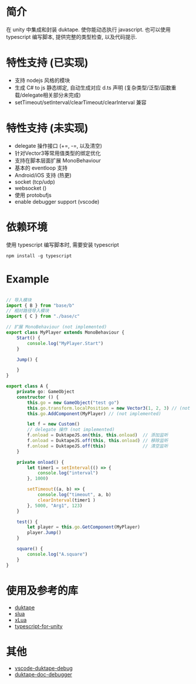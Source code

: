 
# 简介
在 unity 中集成和封装 duktape.
使你能动态执行 javascript. 
也可以使用 typescript 编写脚本, 提供完整的类型检查, 以及代码提示.


# 特性支持 (已实现)
* 支持 nodejs 风格的模块
* 生成 C# to js 静态绑定, 自动生成对应 d.ts 声明 (复杂类型/泛型/函数重载/delegate相关部分未完成)
* setTimeout/setInterval/clearTimeout/clearInterval 兼容

# 特性支持 (未实现)
* delegate 操作接口 (+=, -=, 以及清空)
* 针对Vector3等常用值类型的绑定优化
* 支持在脚本层面扩展 MonoBehaviour
* 基本的 eventloop 支持
* Android/iOS 支持 (热更)
* socket (tcp/udp)
* websocket ()
* 使用 protobufjs
* enable debugger support (vscode)

# 依赖环境
使用 typescript 编写脚本时, 需要安装 typescript
```shell
npm install -g typescript
```

# Example

```ts

// 导入模块
import { B } from "base/b"
// 相对路径导入模块
import { C } from "./base/c"

// 扩展 MonoBehaviour (not implemented)
export class MyPlayer extends MonoBehaviour {
    Start() {
        console.log("MyPlayer.Start")
    }

    Jump() {

    }
}

export class A {
    private go: GameObject
    constructor () {
        this.go = new GameObject("test go")
        this.go.transform.localPosition = new Vector3(1, 2, 3) // (not implemented)
        this.go.AddComponent(MyPlayer) // (not implemented)

        let f = new Custom()
        // delegate 操作 (not implemented)
        f.onload = DuktapeJS.on(this, this.onload)  // 添加监听
        f.onload = DuktapeJS.off(this, this.onload) // 移除监听
        f.onload = DuktapeJS.off(this)              // 清空监听
    }

    private onload() {
        let timer1 = setInterval(() => {
            console.log("interval")
        }, 1000)

        setTimeout((a, b) => {
            console.log("timeout", a, b)
            clearInterval(timer1 )
        }, 5000, "Arg1", 123)
    }

    test() {
        let player = this.go.GetComponent(MyPlayer)
        player.Jump()
    }

    square() {
        console.log("A.square")
    }
}

```

# 使用及参考的库

* [duktape](https://github.com/svaarala/duktape)
* [slua](https://github.com/pangweiwei/slua)
* [xLua](https://github.com/Tencent/xLua)
* [typescript-for-unity](https://github.com/SpiralP/typescript-for-unity)

# 其他

* [vscode-duktape-debug](https://github.com/harold-b/vscode-duktape-debug)
* [duktape-doc-debugger](https://github.com/svaarala/duktape/blob/master/doc/debugger.rst)

